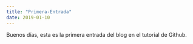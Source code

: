 ```yaml
---
title: "Primera-Entrada"
date: 2019-01-10
---
```

Buenos días, esta es la primera entrada del blog en el tutorial de Github.
